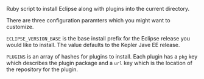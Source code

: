 Ruby script to install Eclipse along with plugins into the current directory.

There are three configuration paramters which you might want to customize.

`ECLIPSE_VERSION_BASE` is the base install prefix for the Eclipse release
you would like to install. The value defaults to the Kepler Jave EE release.

`PLUGINS` is an array of hashes for plugins to install. Each plugin has a
`pkg` key which describes the plugin package and a `url` key which is the
location of the repository for the plugin.

